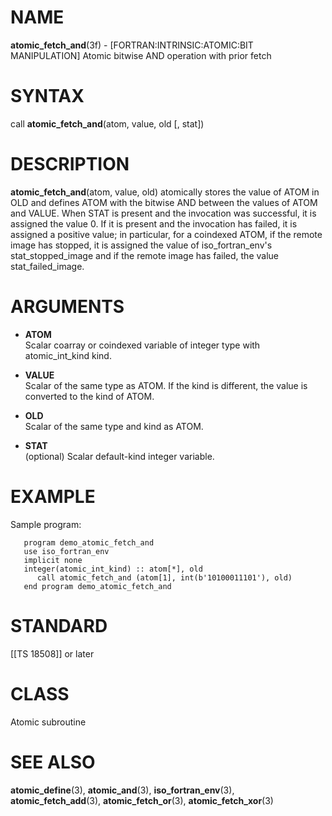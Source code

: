# NAME

**atomic\_fetch\_and**(3f) - \[FORTRAN:INTRINSIC:ATOMIC:BIT
MANIPULATION\] Atomic bitwise AND operation with prior fetch

# SYNTAX

call **atomic\_fetch\_and**(atom, value, old \[, stat\])

# DESCRIPTION

**atomic\_fetch\_and**(atom, value, old) atomically stores the value of
ATOM in OLD and defines ATOM with the bitwise AND between the values of
ATOM and VALUE. When STAT is present and the invocation was successful,
it is assigned the value 0. If it is present and the invocation has
failed, it is assigned a positive value; in particular, for a coindexed
ATOM, if the remote image has stopped, it is assigned the value of
iso\_fortran\_env's stat\_stopped\_image and if the remote image has
failed, the value stat\_failed\_image.

# ARGUMENTS

  - **ATOM**  
    Scalar coarray or coindexed variable of integer type with
    atomic\_int\_kind kind.

  - **VALUE**  
    Scalar of the same type as ATOM. If the kind is different, the value
    is converted to the kind of ATOM.

  - **OLD**  
    Scalar of the same type and kind as ATOM.

  - **STAT**  
    (optional) Scalar default-kind integer variable.

# EXAMPLE

Sample program:

``` 
   program demo_atomic_fetch_and
   use iso_fortran_env
   implicit none
   integer(atomic_int_kind) :: atom[*], old
      call atomic_fetch_and (atom[1], int(b'10100011101'), old)
   end program demo_atomic_fetch_and
```

# STANDARD

\[\[TS 18508\]\] or later

# CLASS

Atomic subroutine

# SEE ALSO

**atomic\_define**(3), **atomic\_and**(3), **iso\_fortran\_env**(3),
**atomic\_fetch\_add**(3), **atomic\_fetch\_or**(3),
**atomic\_fetch\_xor**(3)

